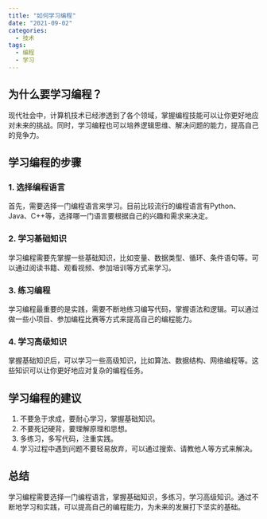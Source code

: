 ```yaml
---
title: "如何学习编程"
date: "2021-09-02"
categories:
  - 技术
tags:
  - 编程
  - 学习
---
```


## 为什么要学习编程？

现代社会中，计算机技术已经渗透到了各个领域，掌握编程技能可以让你更好地应对未来的挑战。同时，学习编程也可以培养逻辑思维、解决问题的能力，提高自己的竞争力。

## 学习编程的步骤

### 1. 选择编程语言

首先，需要选择一门编程语言来学习。目前比较流行的编程语言有Python、Java、C++等，选择哪一门语言要根据自己的兴趣和需求来决定。

### 2. 学习基础知识

学习编程需要先掌握一些基础知识，比如变量、数据类型、循环、条件语句等。可以通过阅读书籍、观看视频、参加培训等方式来学习。

### 3. 练习编程

学习编程最重要的是实践，需要不断地练习编写代码，掌握语法和逻辑。可以通过做一些小项目、参加编程比赛等方式来提高自己的编程能力。

### 4. 学习高级知识

掌握基础知识后，可以学习一些高级知识，比如算法、数据结构、网络编程等。这些知识可以让你更好地应对复杂的编程任务。

## 学习编程的建议

1. 不要急于求成，要耐心学习，掌握基础知识。
2. 不要死记硬背，要理解原理和思想。
3. 多练习，多写代码，注重实践。
4. 学习过程中遇到问题不要轻易放弃，可以通过搜索、请教他人等方式来解决。

## 总结

学习编程需要选择一门编程语言，掌握基础知识，多练习，学习高级知识。通过不断地学习和实践，可以提高自己的编程能力，为未来的发展打下坚实的基础。